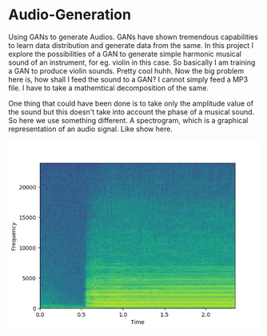 # Audio-Generation
Using GANs to generate Audios. GANs have shown tremendous capabilities to learn data distribution and generate data from the same. In this project I explore the possibilities of a GAN to generate simple harmonic musical sound of an instrument, for eg. violin in this case.
So basically I am training a GAN to produce violin sounds. Pretty cool huhh. Now the big problem here is, how shall I feed the sound to a GAN? I cannot simply feed a MP3 file. I have to take a mathemtical decomposition of the same. 

One thing that could have been done is to take only the amplitude value of the sound but this doesn't take into account the phase of a musical sound. So here we use something different. A spectrogram, which is a graphical representation of an audio signal. Like show here.

![alt text](https://raw.githubusercontent.com/saurabhkumar8112/Audio-Generation/master/Spectrograms/1.JPG)


